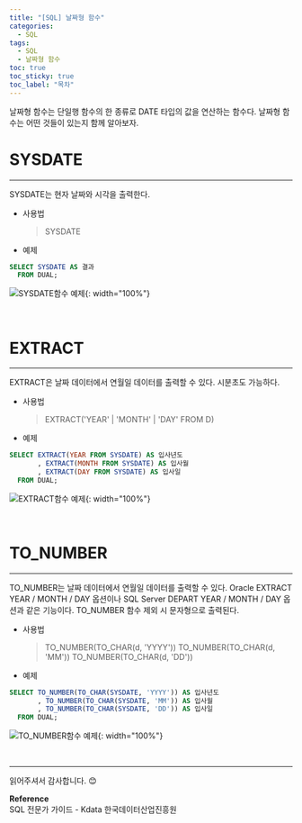 ```yaml
---
title: "[SQL] 날짜형 함수"
categories:
  - SQL
tags:
  - SQL
  - 날짜형 함수
toc: true
toc_sticky: true
toc_label: "목차"
---
```


날짜형 함수는 단일행 함수의 한 종류로 DATE 타입의 값을 연산하는 함수다. 날짜형 함수는 어떤 것들이 있는지 함께 알아보자.

# SYSDATE
---
SYSDATE는 현자 날짜와 시각을 출력한다.

- 사용법
  >SYSDATE

- 예제

```sql
SELECT SYSDATE AS 결과
  FROM DUAL;
```

![SYSDATE함수 예제](/blog/assets/img/posts/20220928/query-example23.png "SYSDATE함수 예제"){: width="100%"}

<br>

# EXTRACT
---
EXTRACT은 날짜 데이터에서 연월일 데이터를 출력할 수 있다. 시분초도 가능하다.

- 사용법
  >EXTRACT('YEAR' | 'MONTH' | 'DAY' FROM D)

- 예제

```sql
SELECT EXTRACT(YEAR FROM SYSDATE) AS 입사년도
	   , EXTRACT(MONTH FROM SYSDATE) AS 입사월
	   , EXTRACT(DAY FROM SYSDATE) AS 입사일
  FROM DUAL;
```

![EXTRACT함수 예제](/blog/assets/img/posts/20220928/query-example24.png "EXTRACT함수 예제"){: width="100%"}

<br>

# TO_NUMBER
---
TO_NUMBER는 날짜 데이터에서 연월일 데이터를 출력할 수 있다. Oracle EXTRACT YEAR / MONTH / DAY 옵션이나 SQL Server DEPART YEAR / MONTH / DAY 옵션과 같은 기능이다. TO_NUMBER 함수 제외 시 문자형으로 출력된다.

- 사용법
  >TO_NUMBER(TO_CHAR(d, 'YYYY'))
  >TO_NUMBER(TO_CHAR(d, 'MM'))
  >TO_NUMBER(TO_CHAR(d, 'DD'))

- 예제

```sql
SELECT TO_NUMBER(TO_CHAR(SYSDATE, 'YYYY')) AS 입사년도
	   , TO_NUMBER(TO_CHAR(SYSDATE, 'MM')) AS 입사월
	   , TO_NUMBER(TO_CHAR(SYSDATE, 'DD')) AS 입사일
  FROM DUAL;
```

![TO_NUMBER함수 예제](/blog/assets/img/posts/20220928/query-example24.png "TO_NUMBER함수 예제"){: width="100%"}

<br>

---

읽어주셔서 감사합니다. 😊 

__Reference__  
SQL 전문가 가이드 - Kdata 한국데이터산업진흥원